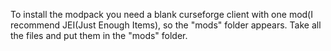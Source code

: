 To install the modpack you need a blank curseforge client with one mod(I recommend JEI(Just Enough Items), so the "mods" folder appears. Take all the files and put them in the "mods" folder.
